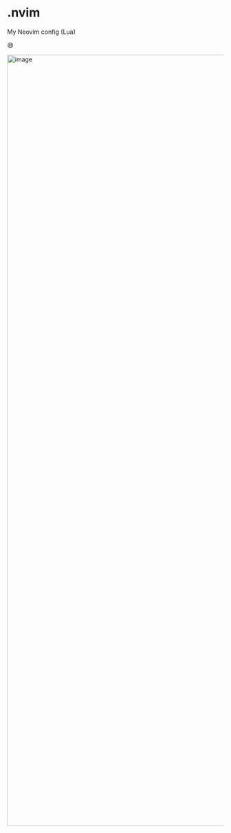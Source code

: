 # .nvim
My Neovim config (Lua)

:smile:

<img width="1791" alt="image" src="https://user-images.githubusercontent.com/1441544/226080524-6cd4cac6-18f8-42bb-ad41-1585dda2989b.png">

